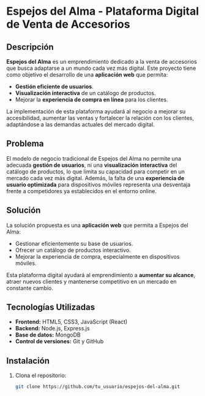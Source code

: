 # Espejos del Alma - Plataforma Digital de Venta de Accesorios

## Descripción

**Espejos del Alma** es un emprendimiento dedicado a la venta de accesorios que busca adaptarse a un mundo cada vez más digital. Este proyecto tiene como objetivo el desarrollo de una **aplicación web** que permita:

- **Gestión eficiente de usuarios**.
- **Visualización interactiva** de un catálogo de productos.
- Mejorar la **experiencia de compra en línea** para los clientes.

La implementación de esta plataforma ayudará al negocio a mejorar su accesibilidad, aumentar las ventas y fortalecer la relación con los clientes, adaptándose a las demandas actuales del mercado digital.

## Problema

El modelo de negocio tradicional de Espejos del Alma no permite una adecuada **gestión de usuarios**, ni una **visualización interactiva** del catálogo de productos, lo que limita su capacidad para competir en un mercado cada vez más digital. Además, la falta de una **experiencia de usuario optimizada** para dispositivos móviles representa una desventaja frente a competidores ya establecidos en el entorno online.

## Solución

La solución propuesta es una **aplicación web** que permita a Espejos del Alma:

- Gestionar eficientemente su base de usuarios.
- Ofrecer un catálogo de productos interactivo.
- Mejorar la experiencia de compra, especialmente en dispositivos móviles.

Esta plataforma digital ayudará al emprendimiento a **aumentar su alcance**, atraer nuevos clientes y mantenerse competitivo en un mercado en constante cambio.

## Tecnologías Utilizadas

- **Frontend:** HTML5, CSS3, JavaScript (React)
- **Backend:** Node.js, Express.js
- **Base de datos:** MongoDB
- **Control de versiones:** Git y GitHub

## Instalación

1. Clona el repositorio:
   ```bash
   git clone https://github.com/tu_usuario/espejos-del-alma.git
